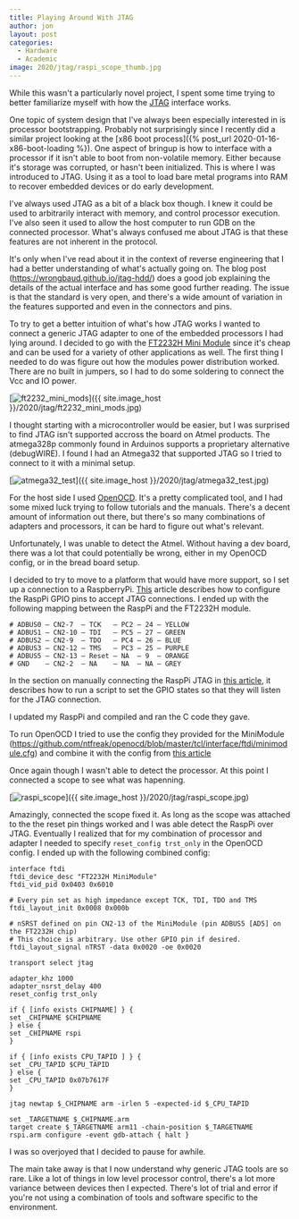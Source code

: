 ```yaml
---
title: Playing Around With JTAG
author: jon
layout: post
categories:
  - Hardware
  - Academic
image: 2020/jtag/raspi_scope_thumb.jpg
---
```


While this wasn't a particularly novel project, I spent some time trying to better familiarize myself with how the [JTAG](https://en.wikipedia.org/wiki/JTAG) interface works.

One topic of system design that I've always been especially interested in is processor bootstrapping. Probably not surprisingly since I recently did a similar project looking at the [x86 boot process]({% post_url 2020-01-16-x86-boot-loading %}). One aspect of bringup is how to interface with a processor if it isn't able to boot from non-volatile memory. Either because it's storage was corrupted, or hasn't been initialized. This is where I was introduced to JTAG. Using it as a tool to load bare metal programs into RAM to recover embedded devices or do early development.

I've always used JTAG as a bit of a black box though. I knew it could be used to arbitrarily interact with memory, and control processor execution. I've also seen it used to allow the host computer to run GDB on the connected processor. What's always confused me about JTAG is that these features are not inherent in the protocol. 

It's only when I've read about it in the context of reverse engineering that I had a better understanding of what's actually going on. The blog post (https://wrongbaud.github.io/jtag-hdd/) does a good job explaining the details of the actual interface and has some good further reading. The issue is that the standard is very open, and there's a wide amount of variation in the features supported and even in the connectors and pins.

To try to get a better intuition of what's how JTAG works I wanted to connect a generic JTAG adapter to one of the embedded processors I had lying around. I decided to go with the [FT2232H Mini Module](https://www.ftdichip.com/Support/Documents/DataSheets/Modules/DS_FT2232H_Mini_Module.pdf) since it's cheap and can be used for a variety of other applications as well. The first thing I needed to do was figure out how the modules power distribution worked. There are no built in jumpers, so I had to do some soldering to connect the Vcc and IO power.

[<img class="aligncenter wp-image-373 size-medium" src="{{ site.image_host }}/2020/jtag/ft2232_mini_mods.jpg" alt="ft2232_mini_mods">]({{ site.image_host }}/2020/jtag/ft2232_mini_mods.jpg)

I thought starting with a microcontroller would be easier, but I was surprised to find JTAG isn't supported accross the board on Atmel products. The atmega328p commonly found in Arduinos supports a proprietary alternative (debugWIRE). I found I had an Atmega32 that supported JTAG so I tried to connect to it with a minimal setup.

[<img class="aligncenter wp-image-373 size-medium" src="{{ site.image_host }}/2020/jtag/atmega32_test.jpg" alt="atmega32_test">]({{ site.image_host }}/2020/jtag/atmega32_test.jpg)

For the host side I used [OpenOCD](http://openocd.org/). It's a pretty complicated tool, and I had some mixed luck trying to follow tutorials and the manuals. There's a decent amount of information out there, but there's so many combinations of adapters and processors, it can be hard to figure out what's relevant.

Unfortunately, I was unable to detect the Atmel. Without having a dev board, there was a lot that could potentially be wrong, either in my OpenOCD config, or in the bread board setup.

I decided to try to move to a platform that would have more support, so I set up a connection to a RaspberryPi. [This](https://sysprogs.com/VisualKernel/tutorials/raspberry/jtagsetup/) article describes how to configure the RaspPi GPIO pins to accept JTAG connections. I ended up with the following mapping between the RaspPi and the FT2232H module.

```
# ADBUS0 – CN2-7  – TCK   – PC2 – 24 – YELLOW 
# ADBUS1 – CN2-10 – TDI   – PC5 – 27 – GREEN 
# ADBUS2 – CN2-9  – TDO   – PC4 – 26 – BLUE 
# ADBUS3 – CN2-12 – TMS   – PC3 – 25 – PURPLE 
# ADBUS5 – CN2-13 – Reset – NA  – 9  – ORANGE 
# GND    – CN2-2  – NA    – NA  – NA – GREY 
```

In the section on manually connecting the RaspPi JTAG in [this article](https://sysprogs.com/VisualKernel/tutorials/raspberry/jtagsetup/), it describes how to run a script to set the GPIO states so that they will listen for the JTAG connection.

I updated my RaspPi and compiled and ran the C code they gave.

To run OpenOCD I tried to use the config they provided for the MiniModule (https://github.com/ntfreak/openocd/blob/master/tcl/interface/ftdi/minimodule.cfg) and combine it with the config from [this article](https://sysprogs.com/VisualKernel/tutorials/raspberry/jtagsetup/)

Once again though I wasn't able to detect the processor. At this point I connected a scope to see what was hapenning.

[<img class="aligncenter wp-image-373 size-medium" src="{{ site.image_host }}/2020/jtag/raspi_scope.jpg" alt="raspi_scope">]({{ site.image_host }}/2020/jtag/raspi_scope.jpg)

Amazingly, connected the scope fixed it. As long as the scope was attached to the the reset pin things worked and I was able detect the RaspPi over JTAG. Eventually I realized that for my combination of processor and adapter I needed to specify `reset_config trst_only` in the OpenOCD config. I ended up with the following combined config:

```
interface ftdi
ftdi_device_desc "FT2232H MiniModule"
ftdi_vid_pid 0x0403 0x6010
 
# Every pin set as high impedance except TCK, TDI, TDO and TMS
ftdi_layout_init 0x0008 0x000b
 
# nSRST defined on pin CN2-13 of the MiniModule (pin ADBUS5 [AD5] on the FT2232H chip)
# This choice is arbitrary. Use other GPIO pin if desired.
ftdi_layout_signal nTRST -data 0x0020 -oe 0x0020
 
transport select jtag
 
adapter_khz 1000
adapter_nsrst_delay 400
reset_config trst_only
 
if { [info exists CHIPNAME] } {
set _CHIPNAME $CHIPNAME
} else {
set _CHIPNAME rspi
}
 
if { [info exists CPU_TAPID ] } {
set _CPU_TAPID $CPU_TAPID
} else {
set _CPU_TAPID 0x07b7617F
}
 
jtag newtap $_CHIPNAME arm -irlen 5 -expected-id $_CPU_TAPID
 
set _TARGETNAME $_CHIPNAME.arm
target create $_TARGETNAME arm11 -chain-position $_TARGETNAME
rspi.arm configure -event gdb-attach { halt }
```

I was so overjoyed that I decided to pause for awhile.

The main take away is that I now understand why generic JTAG tools are so rare. Like a lot of things in low level processor control, there's a lot more variance between devices then I expected. There's lot of trial and error if you're not using a combination of tools and software specific to the environment.
